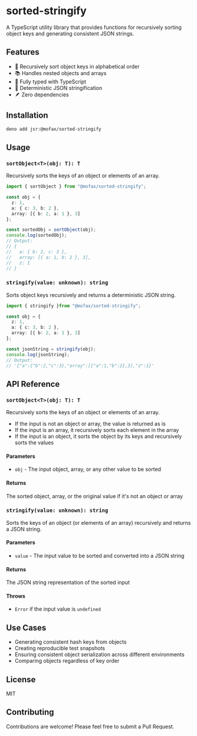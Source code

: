 # sorted-stringify

A TypeScript utility library that provides functions for recursively sorting object keys and generating consistent JSON strings.

## Features

- 🔄 Recursively sort object keys in alphabetical order
- 📚 Handles nested objects and arrays
- 💪 Fully typed with TypeScript
- 🎯 Deterministic JSON stringification
- 🪶 Zero dependencies

## Installation

```bash
deno add jsr:@mofax/sorted-stringify
```

## Usage

### `sortObject<T>(obj: T): T`

Recursively sorts the keys of an object or elements of an array.

```typescript
import { sortObject } from "@mofax/sorted-stringify";

const obj = {
  z: 1,
  a: { c: 3, b: 2 },
  array: [{ b: 2, a: 1 }, 3]
};

const sortedObj = sortObject(obj);
console.log(sortedObj);
// Output:
// {
//   a: { b: 2, c: 3 },
//   array: [{ a: 1, b: 2 }, 3],
//   z: 1
// }
```

### `stringify(value: unknown): string`

Sorts object keys recursively and returns a deterministic JSON string.

```typescript
import { stringify }from "@mofax/sorted-stringify";

const obj = {
  z: 1,
  a: { c: 3, b: 2 },
  array: [{ b: 2, a: 1 }, 3]
};

const jsonString = stringify(obj);
console.log(jsonString);
// Output:
// '{"a":{"b":2,"c":3},"array":[{"a":1,"b":2},3],"z":1}'
```

## API Reference

### `sortObject<T>(obj: T): T`

Recursively sorts the keys of an object or elements of an array.

- If the input is not an object or array, the value is returned as is
- If the input is an array, it recursively sorts each element in the array
- If the input is an object, it sorts the object by its keys and recursively sorts the values

#### Parameters

- `obj` - The input object, array, or any other value to be sorted

#### Returns

The sorted object, array, or the original value if it's not an object or array

### `stringify(value: unknown): string`

Sorts the keys of an object (or elements of an array) recursively and returns a JSON string.

#### Parameters

- `value` - The input value to be sorted and converted into a JSON string

#### Returns

The JSON string representation of the sorted input

#### Throws

- `Error` if the input value is `undefined`

## Use Cases

- Generating consistent hash keys from objects
- Creating reproducible test snapshots
- Ensuring consistent object serialization across different environments
- Comparing objects regardless of key order

## License

MIT

## Contributing

Contributions are welcome! Please feel free to submit a Pull Request.
